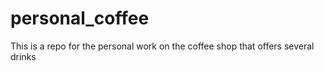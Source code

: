 # personal_coffee
This is a repo for the personal work on the coffee shop that offers several drinks
